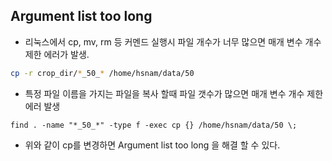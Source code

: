 ## Argument list too long 
- 리눅스에서 cp, mv, rm 등 커멘드 실행시 파일 개수가 너무 많으면 매개 변수 개수 제한 에러가 발생.

```bash
cp -r crop_dir/*_50_* /home/hsnam/data/50
```

- 특정 파일 이름을 가지는 파일을 복사 할때 파일 갯수가 많으면 매개 변수 개수 제한 에러 발생 


```bask
find . -name "*_50_*" -type f -exec cp {} /home/hsnam/data/50 \;
```

- 위와 같이 cp를 변경하면 Argument list too long 을 해결 할 수 있다.
